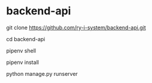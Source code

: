 # backend-api

git clone https://github.com/ry-i-system/backend-api.git

cd backend-api

pipenv shell

pipenv install

python manage.py runserver
